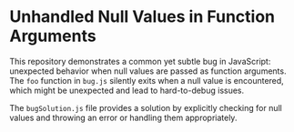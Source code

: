 # Unhandled Null Values in Function Arguments

This repository demonstrates a common yet subtle bug in JavaScript: unexpected behavior when null values are passed as function arguments. The `foo` function in `bug.js` silently exits when a null value is encountered, which might be unexpected and lead to hard-to-debug issues.

The `bugSolution.js` file provides a solution by explicitly checking for null values and throwing an error or handling them appropriately.